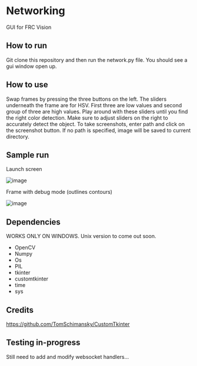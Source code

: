 # Networking
GUI for FRC Vision 

## How to run

Git clone this repository and then run the network.py file. You should see a gui window open up. 

## How to use

Swap frames by pressing the three buttons on the left. The sliders underneath the frame are for HSV. First three are low values and second group of three are high values. Play around with these sliders until you find the right color detection. Make sure to adjust sliders on the right to accurately detect the object. To take screenshots, enter path and click on the screenshot button. If no path is specified, image will be saved to current directory. 

## Sample run

Launch screen 

![image](https://user-images.githubusercontent.com/74515743/170805004-0817ec0c-4e9a-445f-adc5-9ddb0467b3fe.png)

Frame with debug mode (outlines contours)

![image](https://user-images.githubusercontent.com/74515743/170805024-7f19ce53-3611-40c6-a1bc-fc5e9d40a6b1.png)



## Dependencies

WORKS ONLY ON WINDOWS. Unix version to come out soon. 

- OpenCV
- Numpy
- Os
- PIL
- tkinter
- customtkinter 
- time
- sys

## Credits

https://github.com/TomSchimansky/CustomTkinter




## Testing in-progress 

Still need to add and modify websocket handlers... 
